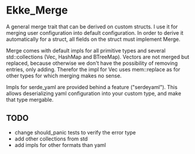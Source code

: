 # Ekke_Merge

A general merge trait that can be derived on custom structs. I use it for merging user configuration into default configuration. In order to derive it automatically for a struct, all fields on the struct must implement Merge.

Merge comes with default impls for all primitive types and several std::collections (Vec, HashMap and BTreeMap). Vectors are not merged but replaced, because otherwise we don't have the possibility of removing entries, only adding. Therefor the impl for Vec uses mem::replace as for other types for which merging makes no sense.

Impls for serde_yaml are provided behind a feature ("serdeyaml"). This allows deserializing yaml configuration into your custom type, and make that type mergable.


## TODO
- change should_panic tests to verify the error type
- add other collections from std
- add impls for other formats than yaml
